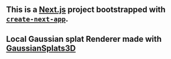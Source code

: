 ## This is a [Next.js](https://nextjs.org/) project bootstrapped with [`create-next-app`](https://github.com/vercel/next.js/tree/canary/packages/create-next-app).

## Local Gaussian splat Renderer made with [GaussianSplats3D](https://github.com/mkkellogg/GaussianSplats3D)
